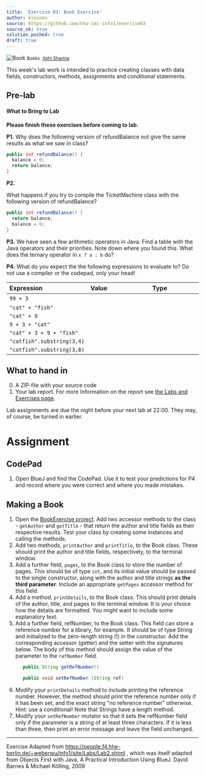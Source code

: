```yaml
---
title: 'Exercise 03: Book Exercise'
author: kleinen
source: https://github.com/htw-imi-info1/exercise03
source_ok: true
solution_pushed: true
draft: true
---
```


![Book](../../images/books-8314929977.jpg)
<small class = "float-right">Books. [Abhi Sharma](https://www.flickr.com/photos/abee5/8314929977/)</small>

This week's lab work is intended to practice creating classes with data fields, constructors, methods, assignments and conditional statements.

## Pre-lab

#### What to Bring to Lab

**Please finish these exercises before coming to lab.**

**P1.**
Why does the following version of refundBalance not give the same results as what we saw in class?
```java
public int refundBalance() {
  balance = 0;
  return balance;
}
```

**P2.**

What happens if you try to compile the TicketMachine class with the following version of refundBalance?
```java
public int refundBalance() {
  return balance;
  balance = 0;
}
```

**P3.** We have seen a few arithmetic operators in Java. Find a table with the Java operators and their priorities. Note down where you found this. What does the ternary operator in `x ? a : b` do?

**P4.** What do you expect the the following expressions to evaluate to? Do not use a compiler or the codepad, only your head!


| Expression                      | Value                                                                                                                                                                                                        | Type                                                                                                                                                                                                         |
|:--------------------------------|:-------------------------------------------------------------------------------------------------------------------------------------------------------------------------------------------------------------|:-------------------------------------------------------------------------------------------------------------------------------------------------------------------------------------------------------------|
| ```99 + 3```                    | &nbsp;&nbsp;&nbsp;&nbsp;&nbsp;&nbsp;&nbsp;&nbsp;&nbsp;&nbsp;&nbsp;&nbsp;&nbsp;&nbsp;&nbsp;&nbsp;&nbsp;&nbsp;&nbsp;&nbsp;&nbsp;&nbsp;&nbsp;&nbsp;&nbsp;&nbsp;&nbsp;&nbsp;&nbsp;&nbsp;&nbsp;&nbsp;&nbsp;&nbsp; | &nbsp;&nbsp;&nbsp;&nbsp;&nbsp;&nbsp;&nbsp;&nbsp;&nbsp;&nbsp;&nbsp;&nbsp;&nbsp;&nbsp;&nbsp;&nbsp;&nbsp;&nbsp;&nbsp;&nbsp;&nbsp;&nbsp;&nbsp;&nbsp;&nbsp;&nbsp;&nbsp;&nbsp;&nbsp;&nbsp;&nbsp;&nbsp;&nbsp;&nbsp; |
| ```"cat" + "fish"```            |                                                                                                                                                                                                              |                                                                                                                                                                                                              |
| ```"cat" + 9```                 |                                                                                                                                                                                                              |                                                                                                                                                                                                              |
| ``` 9 + 3 + "cat" ```           |                                                                                                                                                                                                              |                                                                                                                                                                                                              |
| ```"cat" + 3 + 9 + "fish"```    |                                                                                                                                                                                                              |                                                                                                                                                                                                              |
| ```"catfish".substring(3,4)```  |                                                                                                                                                                                                              |                                                                                                                                                                                                              |
| ```"catfish".substring(3,8) ``` |                                                                                                                                                                                                              |                                                                                                                                                                                                              |


## What to hand in

0. A ZIP-file with your source code
1. Your lab report. For more Information on the report see [the Labs and Exercises page](../).

Lab assignments are due the night before your next lab at 22:00. They may, of course, be turned in earlier.


# Assignment

## CodePad

1. Open BlueJ and find the CodePad. Use it to test your predictions for P4 and record where you were correct and where you made mistakes.

## Making a Book
1. Open the [BookExercise project](https://github.com/htw-imi-info1/exercise03). Add two accessor methods to the class - `getAuthor` and `getTitle` - that return the author and title fields as their respective results. Test your class by creating some instances and calling the methods.
2. Add two methods, `printAuthor` and `printTitle`, to the Book class. These should print the author and title fields, respectively, to the terminal window.
3. Add a further field, `pages`, to the Book class to store the number of pages. This should be of type `int`, and its initial value should be passed to the single constructor, along with the author and title strings __as the third parameter__. Include an appropriate `getPages` accessor method for this field.
4. Add a method, `printDetails`, to the Book class. This should print details of the author, title, and pages to the terminal window. It is your choice how the details are formatted. You might want to include some explanatory text.
5. Add a further field, refNumber, to the Book class. This field can store a reference number for a library, for example. It should be of type String and initialized to the zero-length string (!) in the constructor. Add the corresponding accessor (getter) and the setter with the signatures below. The body of this method should assign the value of the parameter to the `refNumber` field.

  ```java
        public String getRefNumber()

        public void setRefNumber (String ref)
  ```
6. Modify your `printDetails` method to include printing the reference number. However, the method should print the reference number only if it has been set, and the exact string "no reference number" otherwise. Hint: use a conditional! Note that Strings have a length method.
7. Modify your `setRefNumber` mutator so that it sets the refNumber field only if the parameter is a string of at least three characters. If it is less than three, then print an error message and leave the field unchanged.


* * *

Exercise Adapted from https://people.f4.htw-berlin.de/~weberwu/info1/site/Labs/Lab2.shtml , which was itself adapted from Objects First with Java, A Practical Introduction Using BlueJ. David Barnes & Michael Kölling, 2009

